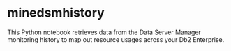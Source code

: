 # minedsmhistory
This Python notebook retrieves data from the Data Server Manager monitoring history to map out resource usages across your Db2 Enterprise. 

